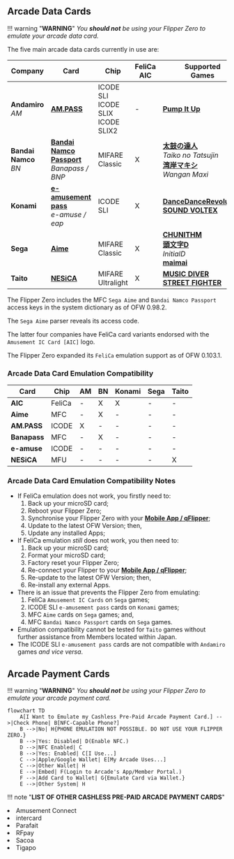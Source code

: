 ## Arcade Data Cards
!!! warning "**WARNING**"
    *You __should not__ be using your Flipper Zero to emulate your arcade data card.*

The five main arcade data cards currently in use are:

| Company | Card | Chip | FeliCa<br>AIC | Supported<br>Games |
| ----------- | ---------- | ------------ | ----------- | ----------- |
| **Andamiro**<br>*AM* | [**AM.PASS**](https://am-pass.net/) | ICODE SLI<br>ICODE SLIX<br>ICODE SLIX2 | - | [**Pump It Up**](https://piugame.com/) |
| **Bandai Namco**<br>*BN* | [**Bandai Namco Passport**](https://banapass.net/setlocale/en/)<br>*Banapass / BNP* | MIFARE Classic | X | [**太鼓の達人**](https://donderhiroba.jp/login.php)<br>*Taiko no Tatsujin*<br>[**湾岸マキシ**](https://wanganmaxi-official.com/wanganmaxi6rr/en/)<br>*Wangan Maxi* |
| **Konami** | [**e-amusement pass**](https://p.eagate.573.jp/index.html)<br>*e-amuse / eap*| ICODE SLI | X | [**DanceDanceRevolution**](https://p.eagate.573.jp/game/ddr/ddrworld/top/index.html)<br>[**SOUND VOLTEX**](https://p.eagate.573.jp/game/sdvx/vi/) |
| **Sega** | [**Aime**](https://my-aime.net/en/) | MIFARE Classic | X | [**CHUNITHM**](https://chunithm.sega.com)<br>[**頭文字D**](https://initiald.sega.jp/inidac/)<br>*InitialD*<br>[**maimai**](https://maimai.sega.com/) |
| **Taito** | [**NESiCA**](https://nesica.net/) | MIFARE Ultralight | X | [**MUSIC DIVER**](https://musicdiver.jp/index.html)<br>[**STREET FIGHTER**](https://sf6ta.jp/) |

The Flipper Zero includes the MFC `Sega Aime` and `Bandai Namco Passport` access keys in the system dictionary as of OFW 0.98.2.

The `Sega Aime` parser reveals its access code.

The latter four companies have FeliCa card variants endorsed with the `Amusement IC Card [AIC]` logo.

The Flipper Zero expanded its `FeliCa` emulation support as of OFW 0.103.1.

### Arcade Data Card Emulation Compatibility
| Card         | Chip   | AM | BN | Konami | Sega | Taito |
| ------------ | ------ | -- | -- | ------ | ---- | ----- |
| **AIC**      | FeliCa | -  | X  | X      | -    | -     | 
| **Aime**     | MFC    | -  | X  | -      | -    | -     |
| **AM.PASS**  | ICODE  | X  | -  | -      | -    | -     |  
| **Banapass** | MFC    | -  | X  | -      | -    | -     |
| **e-amuse**  | ICODE  | -  | -  | -      | -    | -     |
| **NESiCA**   | MFU    | -  | -  | -      | -    | X     |

### Arcade Data Card Emulation Compatibility Notes
- If FeliCa emulation does not work, you firstly need to:
    1. Back up your microSD card;
    1. Reboot your Flipper Zero;
    1. Synchronise your Flipper Zero with your [**Mobile App / qFlipper**](https://flipperzero.one/update);
    1. Update to the latest OFW Version; then,
    1. Update any installed Apps;
- If FeliCa emulation *still* does not work, you then need to:       
    1. Back up your microSD card;
    1. Format your microSD card;
    1. Factory reset your Flipper Zero;
    1. Re-connect your Flipper to your [**Mobile App / qFlipper**](https://flipperzero.one/update);
    1. Re-update to the latest OFW Version; then,
    1. Re-install any external Apps.
- There is an issue that prevents the Flipper Zero from emulating:
    1. FeliCa `Amusement IC Cards` on `Sega` games;
    1. ICODE SLI `e-amusement pass` cards on `Konami` games;
    1. MFC `Aime` cards on `Sega` games; and,
    1. MFC `Bandai Namco Passport` cards on `Sega` games.
- Emulation compatibility cannot be tested for `Taito` games without further assistance from Members located within Japan.
- The ICODE SLI `e-amusement pass` cards are not compatible with `Andamiro` games *and vice versa*.

## Arcade Payment Cards
!!! warning "**WARNING**"
    *You __should not__ be using your Flipper Zero to emulate your arcade payment card.*
``` mermaid
flowchart TD
    A[I Want to Emulate my Cashless Pre-Paid Arcade Payment Card.] -->|Check Phone| B[NFC-Capable Phone?]
    B -->|No| H{PHONE EMULATION NOT POSSIBLE. DO NOT USE YOUR FLIPPER ZERO.}
    B -->|Yes: Disabled| D(Enable NFC.)
    D -->|NFC Enabled| C
    B -->|Yes: Enabled| C[I Use...]
    C -->|Apple/Google Wallet| E[My Arcade Uses...]
    C -->|Other Wallet| H
    E -->|Embed| F(Login to Arcade's App/Member Portal.)
    F -->|Add Card to Wallet| G{Emulate Card via Wallet.}
    E -->|Other System| H
```
!!! note "**LIST OF OTHER CASHLESS PRE-PAID ARCADE PAYMENT CARDS**"
    <li>Amusement Connect</li><li>intercard</li><li>Parafait</li><li>RFpay</li><li>Sacoa</li><li>Tigapo</li> 
